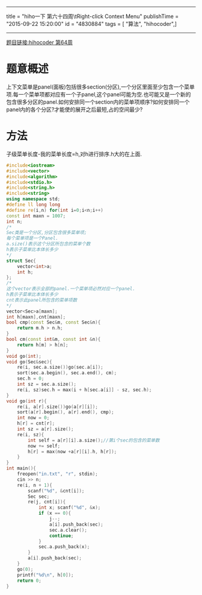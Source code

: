 ------------------
title = "hiho一下 第六十四周\tRight-click Context Menu"
publishTime = "2015-09-22 15:20:00"
id = "4830884"
tags = [ "算法", "hihocoder",]

--------------

[题目链接:hihocoder 第64周](http://hihocoder.com/contest/hiho64/problem/1)

# 题意概述
上下文菜单是panel(面板)包括很多section(分区),一个分区里面至少包含一个菜单项.每一个菜单项都对应有一个子panel,这个panel可能为空.也可能又是一个新的包含很多分区的panel.如何安排同一个section内的菜单项顺序?如何安排同一个panel内的各个分区?才能使的展开之后最短,占的空间最少?

# 方法
子级菜单长度-我的菜单长度=h,对h进行排序.h大的在上面.

```cpp
#include<iostream>
#include<vector>
#include<algorithm>
#include<stdio.h>
#include<string.h>
#include<string>
using namespace std;
#define ll long long 
#define re(i,n) for(int i=0;i<n;i++)
const int maxn = 1007;
int n;
/*
Sec类是一个分区,分区包含很多菜单项;
每个菜单项是一个Panel.
a.size()表示这个分区所包含的菜单个数
h表示子菜单比本体长多少
*/
struct Sec{
    vector<int>a;
    int h; 
};
/*
这个vector表示全部的panel.一个菜单项必然对应一个panel.
h表示子菜单比本体长多少
cnt表示此panel所包含的菜单项数
*/
vector<Sec>a[maxn];
int h[maxn],cnt[maxn];
bool cmp(const Sec&m, const Sec&n){
    return m.h > n.h;
}
bool cm(const int&m, const int &n){
    return h[m] > h[n];
}
void go(int);
void go(Sec&sec){
    re(i, sec.a.size())go(sec.a[i]);
    sort(sec.a.begin(), sec.a.end(), cm);
    sec.h = 0;
    int sz = sec.a.size();
    re(i, sz)sec.h = max(i + h[sec.a[i]] - sz, sec.h); 
}
void go(int r){
    re(i, a[r].size())go(a[r][i]);
    sort(a[r].begin(), a[r].end(), cmp);
    int now = 0;
    h[r] = cnt[r];
    int sz = a[r].size();
    re(i, sz){
        int self = a[r][i].a.size();//第i个sec的包含的菜单数
        now += self;
        h[r] = max(now +a[r][i].h, h[r]);
    }
} 
int main(){
    freopen("in.txt", "r", stdin);
    cin >> n;
    re(i, n + 1){ 
        scanf("%d", &cnt[i]);
        Sec sec;
        re(j, cnt[i]){
            int x; scanf("%d", &x);
            if (x == 0){
                j--;
                a[i].push_back(sec);
                sec.a.clear();
                continue;
            }
            sec.a.push_back(x);
        }
        a[i].push_back(sec);
    }
    go(0);  
    printf("%d\n", h[0]);
    return 0;
}
```